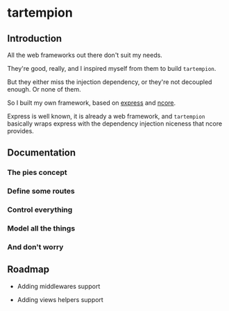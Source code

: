 tartempion
===

Introduction
---

All the web frameworks out there don't suit my needs.

They're good, really, and I inspired myself from them to build `tartempion`.

But they either miss the injection dependency, or they're not decoupled enough. Or none of them.

So I built my own framework, based on [express][1] and [ncore][2].

Express is well known, it is already a web framework, and `tartempion` basically wraps express
with the dependency injection niceness that ncore provides.

Documentation
---

### The pies concept

### Define some routes

### Control everything

### Model all the things

### And don't worry

Roadmap
---

- Adding middlewares support
- Adding views helpers support


   [1]: http://expressjs.com
   [2]: https://github.com/Raynos/ncore

